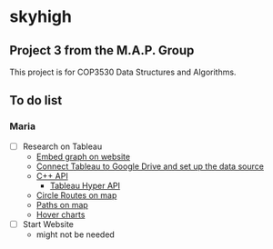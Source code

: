 # skyhigh
## Project 3 from the M.A.P. Group 

This project is for COP3530 Data Structures and Algorithms.


## To do list

### Maria
- [ ] Research on Tableau
	- [Embed graph on website](https://help.tableau.com/current/pro/desktop/en-us/embed.htm#:~:text=You%20can%20embed%20interactive%20Tableau,Tableau%20Server%20or%20Tableau%20Cloud.)
	- [Connect Tableau to Google Drive and set up the data source](https://help.tableau.com/current/pro/desktop/en-us/examples_googledrive.htm)
	- [C++ API](https://community.tableau.com/s/question/0D54T00000GgWzoSAF/c-api-how-can-i-only-fetch-n-records-at-a-time-from-a-result-object)
		- [Tableau Hyper API]()
	- [Circle Routes on map](https://www.tableau.com/blog/flights-world-part-ii-how-map-great-circle-routes-newest-tableau-release-92811)
	- [Paths on map](https://www.thedataschool.co.uk/matthew-armstrong/how-to-makepoint-and-makeline-in-tableau-desktop)
	- [Hover charts](https://www.youtube.com/watch?v=ULn-xpfDRUs)
- [ ] Start Website
	- might not be needed


### 

